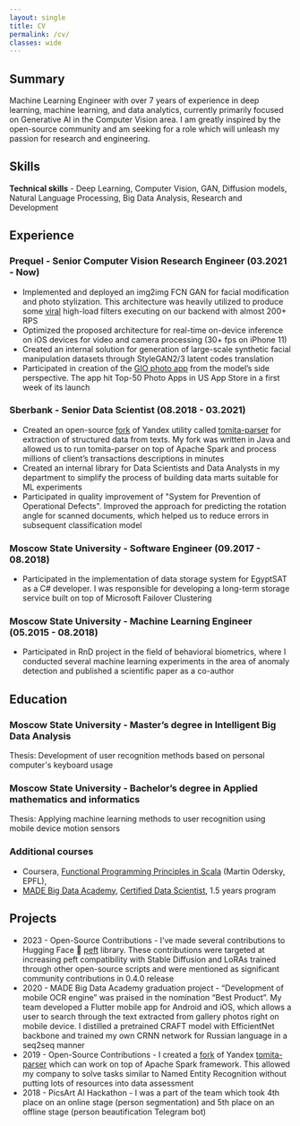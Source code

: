 ```yaml
---
layout: single
title: CV
permalink: /cv/
classes: wide
---
```


## Summary

Machine Learning Engineer with over 7 years of experience in deep learning, machine learning, and data analytics, currently primarily focused on Generative AI in the Computer Vision area. I am greatly inspired by the open-source community and am seeking for a role which will unleash my passion for research and engineering.

## Skills

**Technical skills** - Deep Learning, Computer Vision, GAN, Diffusion models, Natural Language Processing, Big Data Analysis, Research and Development

## Experience

### Prequel - Senior Computer Vision Research Engineer (03.2021 - Now)

* Implemented and deployed an img2img FCN GAN for facial modification and photo stylization. This architecture was heavily utilized to produce some [viral](https://mashable.com/article/app-turns-photos-into-cartoons-prequel) high-load filters executing on our backend with almost 200+ RPS
* Optimized the proposed architecture for real-time on-device inference on iOS devices for video and camera processing (30+ fps on iPhone 11)
* Created an internal solution for generation of large-scale synthetic facial manipulation datasets through StyleGAN2/3 latent codes translation
* Participated in creation of the [GIO photo app](https://gioapp.ai) from the model’s side perspective. The app hit Top-50 Photo Apps in US App Store in a first week of its launch

### Sberbank - Senior Data Scientist (08.2018 - 03.2021)

* Created an open-source [fork](https://github.com/kovalexal/tomita-parser-spark) of Yandex utility called [tomita-parser](https://yandex.ru/dev/tomita/) for extraction of structured data from texts. My fork was written in Java and allowed us to run tomita-parser on top of Apache Spark and process millions of client’s transactions descriptions in minutes
* Created an internal library for Data Scientists and Data Analysts in my department to simplify the process of building data marts suitable for ML experiments
* Participated in quality improvement of "System for Prevention of Operational Defects". Improved the approach for predicting the rotation angle for scanned documents, which helped us to reduce errors in subsequent classification model

### Moscow State University - Software Engineer (09.2017 - 08.2018)

* Participated in the implementation of data storage system for EgyptSAT as a C# developer. I was responsible for developing a long-term storage service built on top of Microsoft Failover Clustering

### Moscow State University - Machine Learning Engineer (05.2015 - 08.2018)

* Participated in RnD project in the field of behavioral biometrics, where I conducted several machine learning experiments in the area of anomaly detection and published a scientific paper as a co-author

## Education

### Moscow State University - Master’s degree in Intelligent Big Data Analysis
Thesis: Development of user recognition methods based on personal computer's keyboard usage

### Moscow State University - Bachelor’s degree in Applied mathematics and informatics
Thesis: Applying machine learning methods to user recognition using mobile device motion sensors

### Additional courses

* Coursera, [Functional Programming Principles in Scala](https://coursera.org/verify/LR55RZAQQMF3) (Martin Odersky, EPFL),
* [MADE Big Data Academy](https://data.vk.company), [Certified Data Scientist](https://data.vk.company/curriculum/certificates/download/3917/c26b589b-2e31-4b34-8efb-ece9e4d77e2b/), 1.5 years program

## Projects

* 2023 - Open-Source Contributions - I’ve made several contributions to Hugging Face 🤗 [peft](https://github.com/huggingface/peft) library. These contributions were targeted at increasing peft compatibility with Stable Diffusion and LoRAs trained through other open-source scripts and were mentioned as significant community contributions in 0.4.0 release
* 2020 - MADE Big Data Academy graduation project - “Development of mobile OCR engine” was praised in the nomination “Best Product”. My team developed a Flutter mobile app for Android and iOS, which allows a user to search through the text extracted from gallery photos right on mobile device. I distilled a pretrained CRAFT model with EfficientNet backbone and trained my own CRNN network for Russian language in a seq2seq manner
* 2019 - Open-Source Contributions - I created a [fork](https://github.com/kovalexal/tomita-parser-spark) of Yandex [tomita-parser](https://yandex.ru/dev/tomita/) which can work on top of Apache Spark framework. This allowed my company to solve tasks similar to Named Entity Recognition without putting lots of resources into data assessment
* 2018 - PicsArt AI Hackathon - I was a part of the team which took 4th place on an online stage (person segmentation) and 5th place on an offline stage (person beautification Telegram bot)